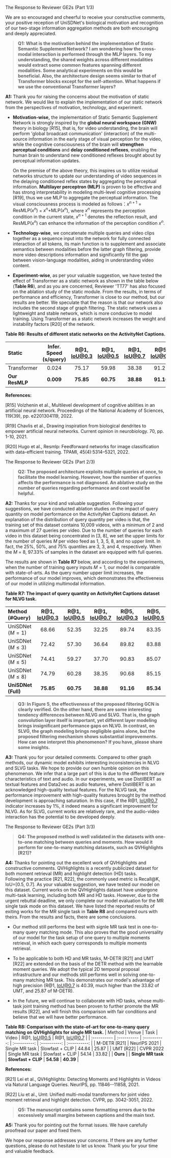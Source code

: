 

The Response to Reviewer GE2s (Part 1/3)

We are so encouraged and cheerful to receive your constructive comments, your positive reception of UniSDNet's biological motivation and recognition of our two-stage information aggregation methods are both encouraging and deeply appreciated. 

> **Q1: What is the motivation behind the implementation of Static Semantic Supplement Network? I am wondering how the cross-modal interaction is performed through the MLP layers. To my understanding, the shared weights across different modalities would extract some common features spanning different modalities. Some analytical experiments on this would be beneficial. Also, the architecture design seems similar to that of Transformer blocks except for the self-attention. What happens if we use the conventional Transformer layers?**

**A1:**
Thank you for raising the concerns about the motivation of static network. We would like to explain the implementation of our static network from the perspectives of motivation, technology, and experiment.

- **Motivation-wise,** the implementation of Static Semantic Supplement Network is strongly inspired by the **global neural workspace (GNW)** theory in biology [R15], that is, for video understanding, the brain will perform 'global broadcast communication' (interaction) of the multi-source information in the early stage of visual perception for the video, while the cognitive consciousness of the brain will **strengthen perceptual conditions** and **delay conditioned reflexes**, enabling the human brain to understand new conditioned reflexes brought about by perceptual information updates.

    On the premise of the above theory, this inspires us to utilize residual networks structure to update our understanding of video sequences in the delaying conditioned reflex states by aggregating the perceptual information. **Multilayer perceptron (MLP)** is proven to be effective and has strong interpretability in modeling multi-level cognitive processing [R19], thus we use MLP to aggregate the perceptual information. The visual consciousness process is modeled as follows：$x^{n+1}$ = $\text{ResMLP}(x^n)$ = $x^n$+$\text{MLP}(x^n)$, where $x^n$ represents the perception condition in the current state, $x^{n+1}$ denotes the reflection result, and $\text{ResMLP}(x^n)$ can enhance the information of the perception condition $x^n$.

- **Technology-wise**,  we concatenate multiple queries and video clips together as a sequence input into the network for fully connected interaction of all tokens, its main function is to supplement and associate semantics between modalities before the latter graph filtering, provide more video descriptions information and significantly fill the gap between vision-language modalities, aiding in understanding video content.

- **Experiment-wise**, as per your valuable suggestion, we have tested the effect of Transformer as a static network as shown in the table below (**Table R6**), and as you are concerned, Reviewer 'TT77' has also focused on the ablation study of the static module. From the results, in terms of performance and efficiency, Transformer is close to our method, but our results are better. We speculate that the reason is that our network also includes the second stage of graph filtering. The static network uses a lightweight and stable network, which is more conducive to model training. Using Transformer as a static network increases the weight and instability factors [R20] of the network. 

**Table R6: Results of different static networks on the ActivityNet Captions.**

|Static | Infer. Speed (s/query) | R@1, IoU@0.3 | R@1, IoU@0.5 | R@1, IoU@0.7  |  R@5, IoU@0.3 | R@5, IoU@0.5  | R@5, IoU@0.7 | mIoU  | 
| :---------- | :----------: | :----------:  | :----------: | :----------:  | :----------:  | :----------:  | :----------:  | :----------: | 
| Transformer | 0.024 | 75.17 | 59.98 | 38.38 | 91.26 | 85.77 | 74.25 | 54.97| 
|**Our ResMLP** | **0.009** | **75.85**	| **60.75**	| **38.88**	| **91.16** | **85.34** | **74.01**	| **55.47** |

**References:**

[R15] Volzhenin et al., Multilevel development of cognitive abilities in an artificial neural network. Proceedings of the National Academy of Sciences, 119(39), pp. e2201304119, 2022.

[R19] Chavlis et al., Drawing inspiration from biological dendrites to empower artificial neural networks. Current opinion in neurobiology. 70, pp. 1-10, 2021. 

[R20] Hugo et al., Resmlp: Feedforward networks for image classification with data-efficient training. TPAMI, 45(4):5314–5321, 2022.


The Response to Reviewer GE2s (Part 2/3)

> **Q2: The proposed architecture exploits multiple queries at once, to facilitate the model learning. However, how the number of queries affects the performance is not diagnosed. An ablative study on the number of queries regarding performance and cost would be helpful.**

**A2:**
Thanks for your kind and valuable suggestion. Following your suggestions, we have conducted ablation studies on the impact of query quantity on model performance on the ActivityNet Captions dataset. An explanation of the distribution of query quantity per video is that, the training set of this dataset contains 10,009 videos, with a minimum of 2 and a maximum of 27 queries per video. Due to the number of queries for each video in this dataset being concentrated in [3, 8], we set the upper limits for the number of queries $M$ per video feed as 1, 3, 5, 8, and no upper limit. In fact, the 25\%, 50\%, and 75\% quantiles are 3, 3, and 4, respectively. When the $M$ = 8, 97.33\% of samples in the dataset are equipped with full queries.

The results are shown in **Table R7** below, and according to the experiments, when the number of training query inputs $M=1$, our model is comparable with state-of-arts. As the query number upper limit increases, the performance of our model improves, which demonstrates the effectiveness of our model in utilizing multimodal information.

**Table R7: The impact of query quantity on ActivityNet Captions dataset for NLVG task.**

|Method (\#Query) | R@1, IoU@0.3 | R@1, IoU@0.5 | R@1, IoU@0.7  |  R@5, IoU@0.3 | R@5, IoU@0.5  | R@5, IoU@0.7 | mIoU  | 
| :---------- | :----------:  | :----------:  | :----------:  | :----------:  | :----------:  | :----------:  | :----------: |
| UniSDNet ($M=1$)     | 68.66 | 52.35 | 32.25 | 89.74 | 83.35 | 70.61 | 50.22 |
| UniSDNet ($M\leq 3$) | 72.42 | 57.30 | 36.64 | 89.82 | 83.88 | 72.14 | 53.30 |
| UniSDNet ($M\leq 5$) | 74.41 | 59.27 | 37.70 | 90.83 | 85.07 | 74.17 | 54.58 |
| UniSDNet ($M\leq 8$) | 74.79 | 60.28 | 38.35 | 90.68 | 85.15 | 73.90 | 55.03 |
| **UniSDNet (Full)**  |**75.85**| **60.75** | **38.88** | **91.16** | **85.34** | **74.01** | **55.47** | 

> **Q3: In Figure 5, the effectiveness of the proposed filtering GCN is clearly verified. On the other hand, there are some interesting tendency differences between NLVG and SLVG. That is, the graph convolution layer itself is important, yet different layer modeling brings insignificant performance gaps on NLVG. In contrast, on SLVG, the graph modeling brings negligible gains alone, but the proposed filtering mechanism shows substantial improvements. How can one interpret this phenomenon? If you have, please share some insights.**

**A3:** 
Thank you for your detailed comments. Compared to other graph methods, our dynamic model exhibits interesting inconsistencies in NLVG and SLVG tasks. We hope to provide our own humble opinion on this phenomenon.
We infer that a large part of this is due to the different feature characteristics of text and audio.
In our experiments, we use DistilBERT as textual features and Data2vec as audio features, where DistilBERT is an acknowledged high-quality textual features. 
For the NLVG task, the performance improvement with high-quality features brought by the method development is approaching saturation.
In this case, if the R@1, IoU@0.7 indicator increases by 1\%, it indeed means a significant improvement for NLVG. 
As for SLVG, current works are relatively rare, and the audio-video interaction has the potential to be developed deeply. 


The Response to Reviewer GE2s (Part 3/3)

> **Q4: The proposed method is well validated in the datasets with one-to-one matching between queries and moments. How would it perform for one-to-many matching datasets, such as QVHighlights [R21]?**

**A4:**
Thanks for pointing out the excellent work of QVHighlights and constructive comments. 
QVHighlights is a recently publicized dataset for both moment retrieval (MR) and highlight detection (HD) tasks.  
Following the practice [R21, R22], the commonly used metric is Recall@K, IoU=[0.5, 0.7].
As your valuable suggestion, we have tested our model on this dataset. Current works on the QVHighlights dataset have undergone multi-task learning, including both MR and HD tasks. 
However, due to the urgent rebuttal deadline, we only complete our model evaluation for the MR single task mode on this dataset. 
We have listed the reported results of exiting works for the MR single task in **Table R8** and compared ours with theirs. From the results and facts, there are some conclusions. 

- Our method still performs the best with signle MR task test in one-to-many query matching mode.
This also proves that the good universality of our model for the task setup of one query to multiple moments retrieval, in which each query corresponds to multiple moments retrieval.

- To be applicable to both HD and MR tasks, M-DETR [R21] and UMT [R22] are extended on the basis of the DETR method with the learnable moment queries. We adopt the typical 2D temporal proposal infrastructure and our methods still performs well in solving one-to-many matching MR task. This demonstrates our model's advantage of high precision (R@1, IoU@0.7 is 40.39, much higher than the 33.82 of UMT, and 25.87 of M-DETR).

- In the future, we will continue to collaborate with HD tasks, whose multi-task joint training method has been proven to further promote the MR results [R22],
and will finish this comparison with fair conditions and believe that we will have better performance. 

**Table R8: Comparison with the state-of-art for one-to-many query matching on QVHighlights for single MR task.**
| Method       |        Venue | Task | Video | R@1, IoU@0.5 | R@1, IoU@0.7  | 
| :---------- | :----------  | :----------:  | :----------:  | :----------:  | :----------:  | 
| M-DETR [R21] | NeurIPS 2021 | Single MR task | Slowfast + CLIP | 44.84   |    25.87    | 
| UMT [R22]    | CVPR 2022    | Single MR task | Slowfast + CLIP | 54.14   |    33.82    | 
| **Ours**     |       | **Single MR task** | **Slowfast + CLIP** | **54.58**   |    **40.39**   | 

**References:**

[R21] Lei et al., QVHighlights: Detecting Moments and Highlights in Videos via Natural Language Queries. NeurIPS, pp. 11846--11858, 2021.

[R22] Liu et al., Umt: Unified multi-modal transformers for joint video moment retrieval and highlight detection. CVPR, pp. 3042-3051, 2022.


> **Q5: The manuscript contains some formatting errors due to the excessively small margins between captions and the main text.**

**A5:** Thank you for pointing out the format issues. We have carefully proofread our paper and fixed them. 

We hope our response addresses your concerns. If there are any further questions, please do not hesitate to let us know. Thank you for your time and valuable feedback.
